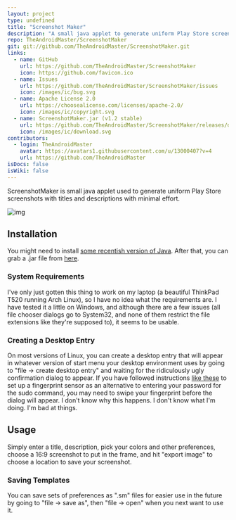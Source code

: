 ```yaml
---
layout: project
type: undefined
title: "Screenshot Maker"
description: "A small java applet to generate uniform Play Store screenshots with titles and descriptions."
repo: TheAndroidMaster/ScreenshotMaker
git: git://github.com/TheAndroidMaster/ScreenshotMaker.git
links:
  - name: GitHub
    url: https://github.com/TheAndroidMaster/ScreenshotMaker
    icon: https://github.com/favicon.ico
  - name: Issues
    url: https://github.com/TheAndroidMaster/ScreenshotMaker/issues
    icon: /images/ic/bug.svg
  - name: Apache License 2.0
    url: https://choosealicense.com/licenses/apache-2.0/
    icon: /images/ic/copyright.svg
  - name: ScreenshotMaker.jar (v1.2 stable)
    url: https://github.com/TheAndroidMaster/ScreenshotMaker/releases/download/v1.2/ScreenshotMaker.jar
    icon: /images/ic/download.svg
contributors:
  - login: TheAndroidMaster
    avatar: https://avatars1.githubusercontent.com/u/13000407?v=4
    url: https://github.com/TheAndroidMaster
isDocs: false
isWiki: false
---
```


ScreenshotMaker is small java applet used to generate uniform Play Store screenshots with titles and descriptions with minimal effort.

![img](https://raw.githubusercontent.com/TheAndroidMaster/TheAndroidMaster.github.io/master/images/screenshots/ScreenshotMaker-Main.png)

## Installation

You might need to install [some recentish version of Java](https://java.com/en/download/). After that, you can grab a .jar file from [here](https://github.com/TheAndroidMaster/ScreenshotMaker/releases/).

### System Requirements

I've only just gotten this thing to work on my laptop (a beautiful ThinkPad T520 running Arch Linux), so I have no idea what the requirements are. I have tested it a little on Windows, and although there are a few issues (all file chooser dialogs go to System32, and none of them restrict the file extensions like they're supposed to), it seems to be usable.

### Creating a Desktop Entry

On most versions of Linux, you can create a desktop entry that will appear in whatever version of start menu your desktop environment uses by going to "file -> create desktop entry" and waiting for the ridiculously ugly confirmation dialog to appear. If you have followed instructions [like these](https://wiki.archlinux.org/index.php/fprint) to set up a fingerprint sensor as an alternative to entering your password for the sudo command, you may need to swipe your fingerprint before the dialog will appear. I don't know why this happens. I don't know what I'm doing. I'm bad at things.

## Usage

Simply enter a title, description, pick your colors and other preferences, choose a 16:9 screenshot to put in the frame, and hit "export image" to choose a location to save your screenshot.

### Saving Templates

You can save sets of preferences as ".sm" files for easier use in the future by going to "file -> save as", then "file -> open" when you next want to use it.
